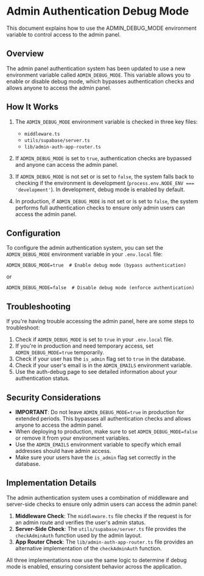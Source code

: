 # Admin Authentication Debug Mode

This document explains how to use the ADMIN_DEBUG_MODE environment variable to control access to the admin panel.

## Overview

The admin panel authentication system has been updated to use a new environment variable called `ADMIN_DEBUG_MODE`. This variable allows you to enable or disable debug mode, which bypasses authentication checks and allows anyone to access the admin panel.

## How It Works

1. The `ADMIN_DEBUG_MODE` environment variable is checked in three key files:
   - `middleware.ts`
   - `utils/supabase/server.ts`
   - `lib/admin-auth-app-router.ts`

2. If `ADMIN_DEBUG_MODE` is set to `true`, authentication checks are bypassed and anyone can access the admin panel.

3. If `ADMIN_DEBUG_MODE` is not set or is set to `false`, the system falls back to checking if the environment is development (`process.env.NODE_ENV === 'development'`). In development, debug mode is enabled by default.

4. In production, if `ADMIN_DEBUG_MODE` is not set or is set to `false`, the system performs full authentication checks to ensure only admin users can access the admin panel.

## Configuration

To configure the admin authentication system, you can set the `ADMIN_DEBUG_MODE` environment variable in your `.env.local` file:

```
ADMIN_DEBUG_MODE=true  # Enable debug mode (bypass authentication)
```

or

```
ADMIN_DEBUG_MODE=false  # Disable debug mode (enforce authentication)
```

## Troubleshooting

If you're having trouble accessing the admin panel, here are some steps to troubleshoot:

1. Check if `ADMIN_DEBUG_MODE` is set to `true` in your `.env.local` file.
2. If you're in production and need temporary access, set `ADMIN_DEBUG_MODE=true` temporarily.
3. Check if your user has the `is_admin` flag set to `true` in the database.
4. Check if your user's email is in the `ADMIN_EMAILS` environment variable.
5. Use the auth-debug page to see detailed information about your authentication status.

## Security Considerations

- **IMPORTANT**: Do not leave `ADMIN_DEBUG_MODE=true` in production for extended periods. This bypasses all authentication checks and allows anyone to access the admin panel.
- When deploying to production, make sure to set `ADMIN_DEBUG_MODE=false` or remove it from your environment variables.
- Use the `ADMIN_EMAILS` environment variable to specify which email addresses should have admin access.
- Make sure your users have the `is_admin` flag set correctly in the database.

## Implementation Details

The admin authentication system uses a combination of middleware and server-side checks to ensure only admin users can access the admin panel:

1. **Middleware Check**: The `middleware.ts` file checks if the request is for an admin route and verifies the user's admin status.
2. **Server-Side Check**: The `utils/supabase/server.ts` file provides the `checkAdminAuth` function used by the admin layout.
3. **App Router Check**: The `lib/admin-auth-app-router.ts` file provides an alternative implementation of the `checkAdminAuth` function.

All three implementations now use the same logic to determine if debug mode is enabled, ensuring consistent behavior across the application.
